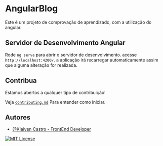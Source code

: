 # AngularBlog
Este é um projeto de comprovação de aprendizado, com a utilização do angular.

## Servidor de Desenvolvimento Angular

Rode `ng serve` para abrir o servidor de desenvolvimento. acesse `http://localhost:4200/`. a aplicação irá recarregar automaticamente assim que alguma alteração for realizada.

## Contribua

Estamos abertos a qualquer tipo de contribuição!

Veja [`contributing.md`](https://www.github.com/Klaiven) Para entender como iniciar.

## Autores

- [@Klaiven Castro - FrontEnd Developer](https://www.github.com/Klaiven)

[![MIT License](https://img.shields.io/badge/License-MIT-green.svg)](https://choosealicense.com/licenses/mit/)
